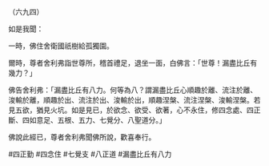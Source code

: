（六九四）

如是我聞：

一時，佛住舍衛國祇樹給孤獨園。

爾時，尊者舍利弗詣世尊所，稽首禮足，退坐一面，白佛言：「世尊！漏盡比丘有幾力？」

佛告舍利弗：「漏盡比丘有八力。何等為八？謂漏盡比丘心順趣於離、流注於離、浚輸於離，順趣於出、流注於出、浚輸於出，順趣涅槃、流注涅槃、浚輸涅槃。若見五欲，猶見火坑。如是見已，於欲念、欲受、欲著，心不永住，修四念處、四正斷、四如意足、五根、五力、七覺分、八聖道分。」

佛說此經已，尊者舍利弗聞佛所說，歡喜奉行。




#四正勤
#四念住
#七覺支
#八正道
#漏盡比丘有八力
